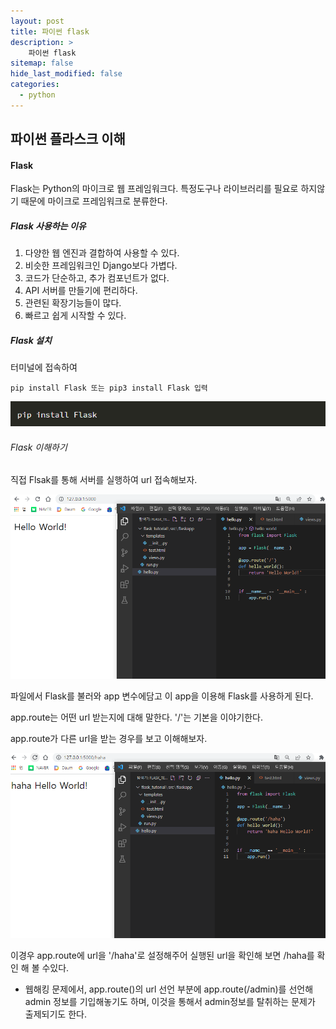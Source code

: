 ```yaml
---
layout: post
title: 파이썬 flask
description: >
    파이썬 flask
sitemap: false
hide_last_modified: false
categories:
  - python
---
```


## 파이썬 플라스크 이해

#### Flask

Flask는 Python의 마이크로 웹 프레임워크다.
특정도구나 라이브러리를 필요로 하지않기 때문에 마이크로 프레임워크로 분류한다.

##### Flask 사용하는 이유
1. 다양한 웹 엔진과 결합하여 사용할 수 있다.
2. 비슷한 프레임워크인 Django보다 가볍다.
3. 코드가 단순하고, 추가 컴포넌트가 없다.
4. API 서버를 만들기에 편리하다.
5. 관련된 확장기능들이 많다.
6. 빠르고 쉽게 시작할 수 있다.

##### Flask 설치

터미널에 접속하여
~~~
pip install Flask 또는 pip3 install Flask 입력
~~~
![flask0](/assets/img/flask/flask0.PNG)

###### Flask 이해하기

직접 Flsak를 통해 서버를 실행하여 url 접속해보자.

![flask1](/assets/img/flask/flask1.PNG)

파일에서 Flask를 불러와 app 변수에담고 이 app을 이용해 Flask를 사용하게 된다.

app.route는 어떤 url 받는지에 대해 말한다.
'/'는 기본을 이야기한다.

app.route가 다른 url을 받는 경우를 보고 이해해보자.

![flask2](/assets/img/flask/flask2.PNG)

이경우 app.route에 url을 '/haha'로 설정해주어 실행된 url을 확인해 보면 /haha를 확인 해 볼 수있다.

* 웹해킹 문제에서, app.route()의 url 선언 부분에
app.route(/admin)를 선언해 admin 정보를 기입해놓기도 하며, 이것을 통해서 admin정보를 탈취하는 문제가 출제되기도 한다.
